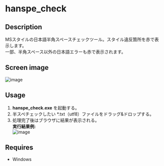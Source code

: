# hanspe_check

## Description
MSスタイルの日本語半角スペースチェックツール。スタイル違反箇所を赤で表示します。  
一部、半角スペース以外の日本語エラーも赤で表示されます。  

## Screen image
![image](https://user-images.githubusercontent.com/10069642/83829999-21232e80-a71f-11ea-8e7f-7519f7cf4a40.png)  

## Usage
1. **hanspe_check.exe** を起動する。
2. 半スペチェックしたい \*.txt（utf8）ファイルをドラッグ&ドロップする。
3. 処理完了後はブラウザに結果が表示される。  
**実行結果例:**  
![image](https://user-images.githubusercontent.com/10069642/83830201-87a84c80-a71f-11ea-94e0-7018626abdab.png)  

## Requires
- Windows
